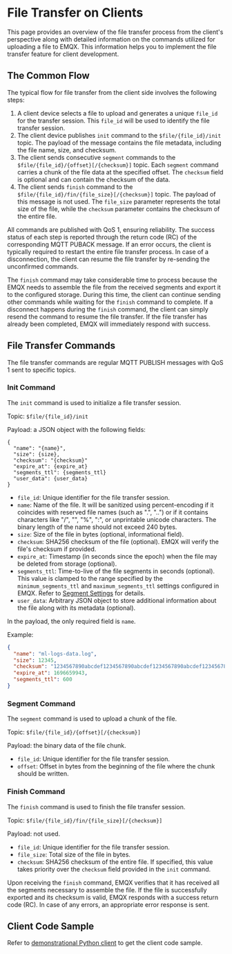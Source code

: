 # File Transfer on Clients

This page provides an overview of the file transfer process from the client's perspective along with detailed information on the commands utilized for uploading a file to EMQX. This information helps you to implement the file transfer feature for client development.

## The Common Flow

The typical flow for file transfer from the client side involves the following steps:

1. A client device selects a file to upload and generates a unique `file_id` for the transfer session. This `file_id` will be used to identify the file transfer session.
2. The client device publishes `init` command to the `$file/{file_id}/init` topic. The payload of the message contains the file metadata, including the file name, size, and checksum.
3. The client sends consecutive `segment` commands to the `$file/{file_id}/{offset}[/{checksum}]` topic. Each `segment` command carries a chunk of the file data at the specified offset. The `checksum` field is optional and can contain the checksum of the data.
4. The client sends `finish` command to the `$file/{file_id}/fin/{file_size}[/{checksum}]` topic. The payload of this message is not used. The `file_size` parameter represents the total size of the file, while the `checksum` parameter contains the checksum of the entire file.

All commands are published with QoS 1, ensuring reliability. The success status of each step is reported through the return code (RC) of the corresponding MQTT PUBACK message. If an error occurs, the client is typically required to restart the entire file transfer process. In case of a disconnection, the client can resume the file transfer by re-sending the unconfirmed commands.

The `finish` command may take considerable time to process because the EMQX needs to assemble the file from the received segments and export it to the configured storage. During this time, the client can continue sending other commands while waiting for the `finish` command to complete. If a disconnect happens during the `finish` command, the client can simply resend the command to resume the file transfer. If the file transfer has already been completed, EMQX will immediately respond with success.


## File Transfer Commands

The file transfer commands are regular MQTT PUBLISH messages with QoS 1 sent to specific topics.

### Init Command

The `init` command is used to initialize a file transfer session.

Topic: `$file/{file_id}/init`

Payload: a JSON object with the following fields:
```
{
  "name": "{name}",
  "size": {size},
  "checksum": "{checksum}"
  "expire_at": {expire_at}
  "segments_ttl": {segments_ttl}
  "user_data": {user_data}
}
```

* `file_id`: Unique identifier for the file transfer session.
* `name`: Name of the file. It will be sanitized using percent-encoding if it coincides with reserved file names (such as ".", "..") or if it contains characters like "/", "", "%", ":", or unprintable unicode characters. The binary length of the name should not exceed 240 bytes.
* `size`: Size of the file in bytes (optional, informational field).
* `checksum`: SHA256 checksum of the file (optional). EMQX will verify the file's checksum if provided.
* `expire_at`: Timestamp (in seconds since the epoch) when the file may be deleted from storage (optional).
* `segments_ttl`: Time-to-live of the file segments in seconds (optional). This value is clamped to the range specified by the `minimum_segments_ttl` and `maximum_segments_ttl` settings configured in EMQX. Refer to [Segment Settings](./broker.md#segment-settings) for details.
* `user_data`: Arbitrary JSON object to store additional information about the file along with its metadata (optional).

In the payload, the only required field is `name`.

Example:
```json
{
  "name": "ml-logs-data.log",
  "size": 12345,
  "checksum": "1234567890abcdef1234567890abcdef1234567890abcdef1234567890abcdef",
  "expire_at": 1696659943,
  "segments_ttl": 600
}
```

### Segment Command

The `segment` command is used to upload a chunk of the file.

Topic: `$file/{file_id}/{offset}[/{checksum}]`

Payload: the binary data of the file chunk.

* `file_id`: Unique identifier for the file transfer session.
* `offset`: Offset in bytes from the beginning of the file where the chunk should be written.

### Finish Command

The `finish` command is used to finish the file transfer session.

Topic: `$file/{file_id}/fin/{file_size}[/{checksum}]`

Payload: not used.

* `file_id`: Unique identifier for the file transfer session.
* `file_size`: Total size of the file in bytes.
* `checksum`: SHA256 checksum of the entire file. If specified, this value takes priority over the `checksum` field provided in the `init` command.

Upon receiving the `finish` command, EMQX verifies that it has received all the segments necessary to assemble the file. If the file is successfully exported and its checksum is valid, EMQX responds with a success return code (RC). In case of any errors, an appropriate error response is sent.

## Client Code Sample

Refer to [demonstrational Python client](https://github.com/emqx/emqx-ft/blob/main/src/emqx_ft/main.py) to get the client code sample.
